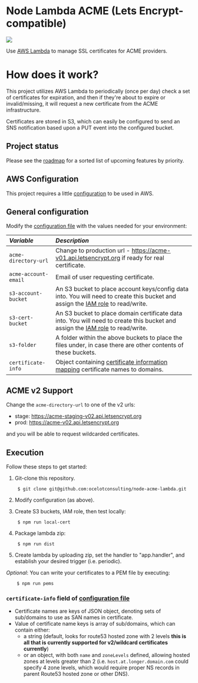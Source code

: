 # Node Lambda ACME (Lets Encrypt-compatible)

![](https://sonarcloud.io/api/project_badges/measure?project=node-acme-lambda&metric=alert_status)

Use [AWS Lambda](https://aws.amazon.com/lambda/) to manage SSL certificates for
ACME providers.

# How does it work?
This project utilizes AWS Lambda to periodically (once per day) check a set of
certificates for expiration, and then if they're about to expire or
invalid/missing, it will request a new certificate from the ACME
infrastructure.

Certificates are stored in S3, which can easily be configured to send an SNS
notification based upon a PUT event into the configured bucket.

## Project status
Please see the [roadmap](ROADMAP.md) for a sorted list of upcoming features by priority.

## AWS Configuration
This project requires a little [configuration](AWS.md) to be used in AWS.

## General configuration
Modify the [configuration file](./config.js) with the values needed for
your environment:

| *Variable*                 | *Description*         |
| :--------------------- |:--------------|
| `acme-directory-url`            | Change to production url - https://acme-v01.api.letsencrypt.org if ready for real certificate.  |
| `acme-account-email`            | Email of user requesting certificate.  |
| `s3-account-bucket`            | An S3 bucket to place account keys/config data into. You will need to create this bucket and assign the [IAM role](AWS.md) to read/write.  |
| `s3-cert-bucket`            | An S3 bucket to place domain certificate data into. You will need to create this bucket and assign the [IAM role](AWS.md) to read/write.  |
| `s3-folder`            | A folder within the above buckets to place the files under, in case there are other contents of these buckets.  |
| `certificate-info`            | Object containing [certificate information mapping](https://github.com/ocelotconsulting/node-acme-lambda#certificate-info-field-of-configuration-file) certificate names to domains.  |

## ACME v2 Support
Change the `acme-directory-url` to one of the v2 urls:

* stage: https://acme-staging-v02.api.letsencrypt.org
* prod: https://acme-v02.api.letsencrypt.org

and you will be able to request wildcarded certificates.

## Execution
Follow these steps to get started:

1. Git-clone this repository.

        $ git clone git@github.com:ocelotconsulting/node-acme-lambda.git

2. Modify configuration (as above).

3. Create S3 buckets, IAM role, then test locally:

        $ npm run local-cert

4. Package lambda zip:

        $ npm run dist

5. Create lambda by uploading zip, set the handler to "app.handler", and establish your desired trigger (i.e. periodic).

*Optional*: You can write your certificates to a PEM file by executing:

        $ npm run pems

### `certificate-info` field of [configuration file](./config.js)

- Certificate names are keys of JSON object, denoting sets of sub/domains to use as SAN names in certificate.
- Value of certificate name keys is array of sub/domains, which can contain either:
  - a string (default, looks for route53 hosted zone with 2 levels **this is all that is currently supported for v2/wildcard certificates currently**)
  - or an object, with both `name` and `zoneLevels` defined, allowing hosted zones at levels greater than 2 (i.e. `host.at.longer.domain.com` could specify 4 zone levels, which would require proper NS records in parent Route53 hosted zone or other DNS).
